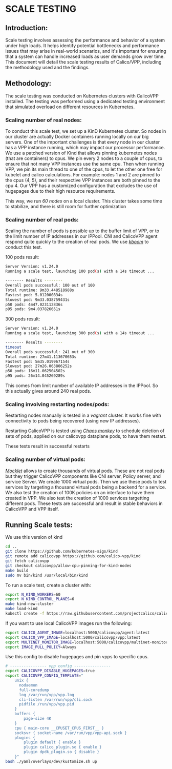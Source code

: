 # SCALE TESTING

## Introduction:

Scale testing involves assessing the performance and behavior of a system under high loads. It helps identify potential bottlenecks and performance issues that may arise in real-world scenarios, and it's important for ensuring that a system can handle increased loads as user demands grow over time. This document will detail the scale testing results of Calico/VPP, including the methodology used and the findings.

## Methodology:

The scale testing was conducted on Kubernetes clusters with CalicoVPP installed.
The testing was performed using a dedicated testing environment that simulated overload on different resources in Kubernetes.

### Scaling number of real nodes:

To conduct this scale test, we set up a KinD Kubernetes cluster. So nodes in our cluster are actually Docker containers running locally on our big servers.
One of the important challenges is that every node in our cluster has a VPP instance running, which may impact our processor performance.
We use a patched version of Kind that allows pinning kubernetes nodes (that are containers) to cpus. We pin every 2 nodes to a couple of cpus, to ensure that not many VPP instances use the same cpu.
Then when running VPP, we pin its main thread to one of the cpus, to let the other one free for kubelet and calico calculations.
For example: nodes 1 and 2 are pinned to the cpus (4, 5), and their respective VPP instances are both pinned to the cpu 4.
Our VPP has a customized configuration that excludes the use of hugepages due to their high resource requirements.

This way, we run *60 nodes* on a local cluster.
This cluster takes some time to stabilize, and there is still room for further optimization

### Scaling number of real pods:

Scaling the number of pods is possible up to the buffer limit of VPP, or to the limit number of IP addresses in our IPPool. CNI and CalicoVPP agent respond quite quickly to the creation of real pods.
We use [*kboom*](https://github.com/mhausenblas/kboom) to conduct this test.

100 pods result:
````bash
Server Version: v1.24.0
Running a scale test, launching 100 pod(s) with a 14s timeout ...

-------- Results --------
Overall pods successful: 100 out of 100
Total runtime: 9m33.448518988s
Fastest pod: 5.012000834s
Slowest pod: 9m33.038759431s
p50 pods: 4m47.023112836s
p95 pods: 9m4.037826651s
````

300 pods result:
````bash
Server Version: v1.24.0
Running a scale test, launching 300 pod(s) with a 14s timeout ...

-------- Results --------
timeout
Overall pods successful: 241 out of 300
Total runtime: 27m41.113670653s
Fastest pod: 5m35.019967154s
Slowest pod: 27m26.063806252s
p50 pods: 16m11.062504502s
p95 pods: 26m14.045269289s
````
This comes from limit number of available IP addresses in the IPPool. So this actually gives around 240 real pods.

### Scaling involving restarting nodes/pods:

Restarting nodes manually is tested in a *vagrant* cluster. It works fine with connectivity to pods being recovered (using new IP addresses).

Restarting CalicoVPP is tested using [*Chaos monkey*](https://github.com/asobti/kube-monkey) to schedule deletion of sets of pods, applied on our calicovpp dataplane pods, to have them restart.

These tests result in successful restarts

### Scaling number of virtual pods:

[*Mocklet*](https://github.com/VineethReddy02/mocklet) allows to create thousands of virtual pods.
These are not real pods but they trigger CalicoVPP components like CNI server, Policy server, and service Server.
We create 1000 virtual pods. Then we use these pods to test services by targeting a thousand virtual pods being a backend for a service.
We also test the creation of 100K policies on an interface to have them created in VPP.
We also test the creation of 1000 services targetting different pods.
These tests are successful and result in stable behaviors in CalicoVPP and VPP itself.


## Running Scale tests:

We use this version of kind
````bash
cd ..
git clone https://github.com/kubernetes-sigs/kind
git remote add calicovpp https://github.com/calico-vpp/kind
git fetch calicovpp
git checkout calicovpp/allow-cpu-pinning-for-kind-nodes
make build
sudo mv bin/kind /usr/local/bin/kind
````

To run a scale test, create a cluster with:

````bash
export N_KIND_WORKERS=60
export N_KIND_CONTROL_PLANES=6
make kind-new-cluster
make load-kind
kubectl create -f https://raw.githubusercontent.com/projectcalico/calico/master/manifests/tigera-operator.yaml
```` 
If you want to use local CalicoVPP images run the following:
````bash
export CALICO_AGENT_IMAGE=localhost:5000/calicovpp/agent:latest
export CALICO_VPP_IMAGE=localhost:5000/calicovpp/vpp:latest
export MULTINET_MONITOR_IMAGE=localhost:5000/calicovpp/multinet-monitor:latest
export IMAGE_PULL_POLICY=Always
````
Use this config to disable hugepages and pin vpps to specific cpus.
````bash
# ---------------- vpp config ----------------
export CALICOVPP_DISABLE_HUGEPAGES=true
export CALICOVPP_CONFIG_TEMPLATE="
    unix {
      nodaemon
      full-coredump
      log /var/run/vpp/vpp.log
      cli-listen /var/run/vpp/cli.sock
      pidfile /run/vpp/vpp.pid
    }
    buffers {
        page-size 4K
    }
    cpu { main-core __CPUSET_CPUS_FIRST__ }
    socksvr { socket-name /var/run/vpp/vpp-api.sock }
    plugins {
        plugin default { enable }
        plugin calico_plugin.so { enable }
        plugin dpdk_plugin.so { disable }
    }"
bash ./yaml/overlays/dev/kustomize.sh up
````